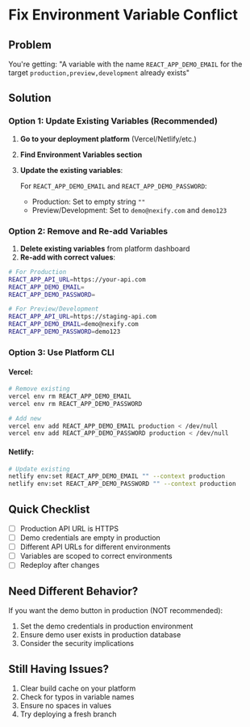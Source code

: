 # Fix Environment Variable Conflict

## Problem
You're getting: "A variable with the name `REACT_APP_DEMO_EMAIL` for the target `production,preview,development` already exists"

## Solution

### Option 1: Update Existing Variables (Recommended)

1. **Go to your deployment platform** (Vercel/Netlify/etc.)
2. **Find Environment Variables section**
3. **Update the existing variables**:

   For `REACT_APP_DEMO_EMAIL` and `REACT_APP_DEMO_PASSWORD`:
   - Production: Set to empty string `""`
   - Preview/Development: Set to `demo@nexify.com` and `demo123`

### Option 2: Remove and Re-add Variables

1. **Delete existing variables** from platform dashboard
2. **Re-add with correct values**:

```bash
# For Production
REACT_APP_API_URL=https://your-api.com
REACT_APP_DEMO_EMAIL=
REACT_APP_DEMO_PASSWORD=

# For Preview/Development
REACT_APP_API_URL=https://staging-api.com
REACT_APP_DEMO_EMAIL=demo@nexify.com
REACT_APP_DEMO_PASSWORD=demo123
```

### Option 3: Use Platform CLI

#### Vercel:
```bash
# Remove existing
vercel env rm REACT_APP_DEMO_EMAIL
vercel env rm REACT_APP_DEMO_PASSWORD

# Add new
vercel env add REACT_APP_DEMO_EMAIL production < /dev/null
vercel env add REACT_APP_DEMO_PASSWORD production < /dev/null
```

#### Netlify:
```bash
# Update existing
netlify env:set REACT_APP_DEMO_EMAIL "" --context production
netlify env:set REACT_APP_DEMO_PASSWORD "" --context production
```

## Quick Checklist

- [ ] Production API URL is HTTPS
- [ ] Demo credentials are empty in production
- [ ] Different API URLs for different environments
- [ ] Variables are scoped to correct environments
- [ ] Redeploy after changes

## Need Different Behavior?

If you want the demo button in production (NOT recommended):
1. Set the demo credentials in production environment
2. Ensure demo user exists in production database
3. Consider the security implications

## Still Having Issues?

1. Clear build cache on your platform
2. Check for typos in variable names
3. Ensure no spaces in values
4. Try deploying a fresh branch